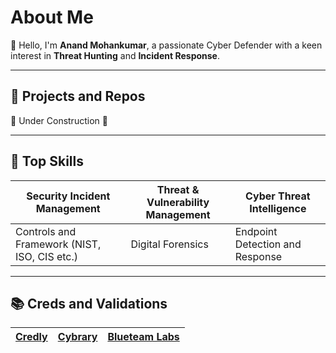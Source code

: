 # About Me
👋 Hello, I'm **Anand Mohankumar**, a passionate Cyber Defender with a keen interest in **Threat Hunting** and **Incident Response**.

---
## 📑 Projects and Repos

🚧 Under Construction 🚧

---
## 💎 Top Skills

|Security Incident Management|Threat & Vulnerability Management|Cyber Threat Intelligence|
|----|---|---|
|Controls and Framework (NIST, ISO, CIS etc.)|Digital Forensics|Endpoint Detection and Response|

---
## 📚 Creds and Validations

|[Credly](https://www.credly.com/users/anandmohankumar/badges)|[Cybrary](https://app.cybrary.it/profile/anand_mohankumar)|[Blueteam Labs](https://blueteamlabs.online/public/user/5060e497c8e972ecf70f74)|
|----|----|----|
